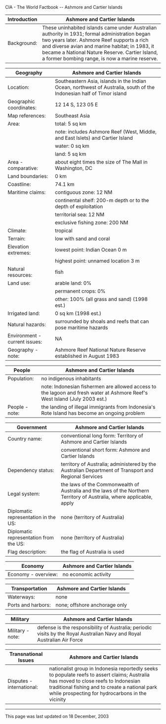 CIA - The World Factbook -- Ashmore and Cartier Islands

| Introduction | Ashmore and Cartier Islands |
| --- | --- |
| Background: | These uninhabited islands came under Australian authority in 1931; formal administration began two years later. Ashmore Reef supports a rich and diverse avian and marine habitat; in 1983, it became a National Nature Reserve. Cartier Island, a former bombing range, is now a marine reserve. |

| Geography | Ashmore and Cartier Islands |
| --- | --- |
| Location: | Southeastern Asia, islands in the Indian Ocean, northwest of Australia, south of the Indonesian half of Timor island |
| Geographic coordinates: | 12 14 S, 123 05 E |
| Map references: | Southeast Asia |
| Area: | total: 5 sq km |
| | note: includes Ashmore Reef (West, Middle, and East Islets) and Cartier Island |
| | water: 0 sq km |
| | land: 5 sq km |
| Area - comparative: | about eight times the size of The Mall in Washington, DC |
| Land boundaries: | 0 km |
| Coastline: | 74.1 km |
| Maritime claims: | contiguous zone: 12 NM |
| | continental shelf: 200-m depth or to the depth of exploitation |
| | territorial sea: 12 NM |
| | exclusive fishing zone: 200 NM |
| Climate: | tropical |
| Terrain: | low with sand and coral |
| Elevation extremes: | lowest point: Indian Ocean 0 m |
| | highest point: unnamed location 3 m |
| Natural resources: | fish |
| Land use: | arable land: 0% |
| | permanent crops: 0% |
| | other: 100% (all grass and sand) (1998 est.) |
| Irrigated land: | 0 sq km (1998 est.) |
| Natural hazards: | surrounded by shoals and reefs that can pose maritime hazards |
| Environment - current issues: | NA |
| Geography - note: | Ashmore Reef National Nature Reserve established in August 1983 |

| People | Ashmore and Cartier Islands |
| --- | --- |
| Population: | no indigenous inhabitants |
| | note: Indonesian fishermen are allowed access to the lagoon and fresh water at Ashmore Reef's West Island (July 2003 est.) |
| People - note: | the landing of illegal immigrants from Indonesia's Rote Island has become an ongoing problem |

| Government | Ashmore and Cartier Islands |
| --- | --- |
| Country name: | conventional long form: Territory of Ashmore and Cartier Islands |
| | conventional short form: Ashmore and Cartier Islands |
| Dependency status: | territory of Australia; administered by the Australian Department of Transport and Regional Services |
| Legal system: | the laws of the Commonwealth of Australia and the laws of the Northern Territory of Australia, where applicable, apply |
| Diplomatic representation in the US: | none (territory of Australia) |
| Diplomatic representation from the US: | none (territory of Australia) |
| Flag description: | the flag of Australia is used |

| Economy | Ashmore and Cartier Islands |
| --- | --- |
| Economy - overview: | no economic activity |

| Transportation | Ashmore and Cartier Islands |
| --- | --- |
| Waterways: | none |
| Ports and harbors: | none; offshore anchorage only |

| Military | Ashmore and Cartier Islands |
| --- | --- |
| Military - note: | defense is the responsibility of Australia; periodic visits by the Royal Australian Navy and Royal Australian Air Force |

| Transnational Issues | Ashmore and Cartier Islands |
| --- | --- |
| Disputes - international: | nationalist group in Indonesia reportedly seeks to populate reefs to assert claims; Australia has moved to close reefs to Indonesian traditional fishing and to create a national park while prospecting for hydrocarbons in the vicinity |

---
This page was last updated on 18 December, 2003
